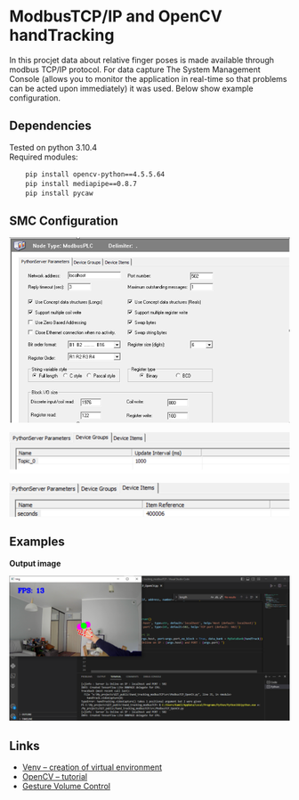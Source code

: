 ModbusTCP/IP and OpenCV handTracking
===============
In this procjet data about relative finger poses is made available through modbus TCP/IP protocol. For data capture The System Management Console (allows you to monitor the application in real-time so that problems can be acted upon immediately) it was used. Below show example configuration.

## Dependencies
Tested on python 3.10.4  
Required modules:
```bash
    pip install opencv-python==4.5.5.64
    pip install mediapipe==0.8.7
    pip install pycaw
```
## SMC Configuration
![SMC_configuration](https://github.com/NavierMillennium/modbusTCP_hand_tracking/blob/master/screeenshots/smc_view.png?raw=true)

![SMC_configuration-device](https://github.com/NavierMillennium/modbusTCP_hand_tracking/blob/master/screeenshots/smc_device_group.png?raw=true)

![SMC_configuration-items](https://github.com/NavierMillennium/modbusTCP_hand_tracking/blob/master/screeenshots/smc_items.png?raw=true)

## Examples
**Output image** 

![Image with markers](https://github.com/NavierMillennium/modbusTCP_hand_tracking/blob/master/screeenshots/hand_tracking.png?raw=true)

## Links
* [Venv – creation of virtual environment ][1]
* [OpenCV – tutorial ][2]
* [Gesture Volume Control][3]


[1]:https://docs.python.org/3/library/venv.html
[2]:https://docs.opencv.org/4.x/d6/d00/tutorial_py_root.html
[3]:https://www.youtube.com/watch?v=9iEPzbG-xLE